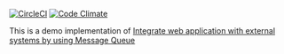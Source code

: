 [![CircleCI](https://circleci.com/gh/liweiyi88/integration/tree/master.svg?style=shield)](https://circleci.com/gh/liweiyi88/integration/tree/master)
[![Code Climate](https://codeclimate.com/github/liweiyi88/integration/badges/gpa.svg)](https://codeclimate.com/github/liweiyi88/integration)

This is a demo implementation of [Integrate web application with external systems by using Message Queue](https://medium.com/@weiyi.li713/integrate-web-application-with-external-systems-by-using-message-queue-ac201469c02d)

